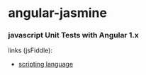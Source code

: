 # angular-jasmine
### javascript Unit Tests with Angular 1.x

links (jsFiddle):

- [scripting language](https://jsfiddle.net/ronapelbaum/d8s1not8/)
